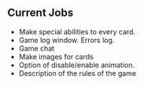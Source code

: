 ## Current Jobs ##
  * Make special abilities to every card.
  * Game log window. Errors log.
  * Game chat
  * Make images for cards
  * Option of disable/enable animation.
  * Description of the rules of the game